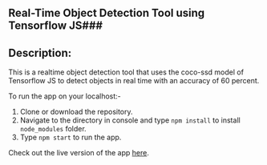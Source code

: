 ## Real-Time Object Detection Tool using Tensorflow JS###

## Description:
This is a realtime object detection tool that uses the coco-ssd model of Tensorflow JS 
to detect objects in real time with an accuracy of 60 percent.

To run the app on your localhost:-
1) Clone or download the repository.
2) Navigate to the directory in console and type `npm install` to install `node_modules` folder.
3) Type `npm start` to run the app.

Check out the live version of the app [here](https://60e97e757ad727db88098692--realtime-object-detection-tool.netlify.app).
